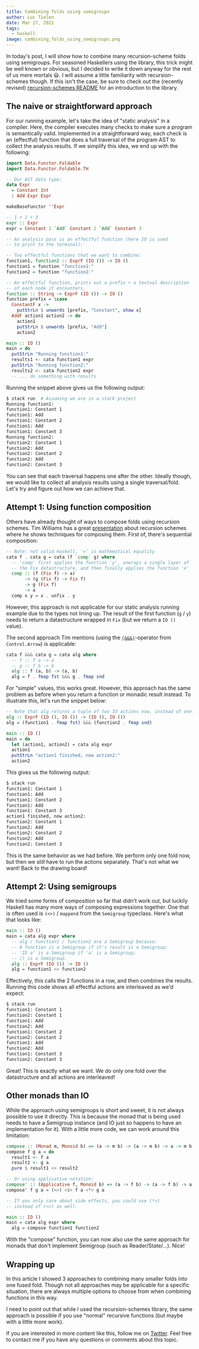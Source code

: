 ```yaml
---
title: Combining folds using semigroups
author: Luc Tielen
date: Mar 27, 2021
tags:
  - haskell
image: combining_folds_using_semigroups.png
---
```


In today's post, I will show how to combine many recursion-scheme folds
using semigroups. For seasoned Haskellers using the library, this trick might be
well known or obvious, but I decided to write it down anyway for the rest of us
mere mortals :smiley:. I will assume a little familiarity with
recursion-schemes though. If this isn't the case, be sure to check out the
(recently revised) [recursion-schemes README](https://github.com/recursion-schemes/recursion-schemes/)
for an introduction to the library.

## The naive or straightforward approach

For our running example, let's take the idea of "static analysis" in a compiler.
Here, the compiler executes many checks to make sure a program is semantically
valid. Implemented in a straightforward way, each check is an (effectful)
function that does a full traversal of the program AST to collect the analysis
results. If we simplify this idea, we end up with the following:

```haskell
import Data.Functor.Foldable
import Data.Functor.Foldable.TH

-- Our AST data type:
data Expr
  = Constant Int
  | Add Expr Expr

makeBaseFunctor ''Expr

-- 1 + 2 + 3
expr :: Expr
expr = Constant 1 `Add` Constant 2 `Add` Constant 3

-- An analysis pass is an effectful function (here IO is used
-- to print to the terminal):

-- Two effectful functions that we want to combine:
function1, function2 :: ExprF (IO ()) -> IO ()
function1 = function "function1:"
function2 = function "function2:"

-- An effectful function, prints out a prefix + a textual description
-- of each node it encounters.
function :: String -> ExprF (IO ()) -> IO ()
function prefix = \case
  ConstantF x ->
    putStrLn $ unwords [prefix, "Constant", show x]
  AddF action1 action2 -> do
    action1
    putStrLn $ unwords [prefix, "Add"]
    action2

main :: IO ()
main = do
  putStrLn "Running function1:"
  results1 <- cata function1 expr
  putStrLn "Running function2:"
  results2 <- cata function2 expr
  -- ... do something with results
```

Running the snippet above gives us the following output:

```bash
$ stack run  # Assuming we are in a stack project
Running function1:
function1: Constant 1
function1: Add
function1: Constant 2
function1: Add
function1: Constant 3
Running function2:
function2: Constant 1
function2: Add
function2: Constant 2
function2: Add
function2: Constant 3
```

You can see that each traversal happens one after the other. Ideally though, we
would like to collect all analysis results using a single traversal/fold. Let's
try and figure out how we can achieve that.

## Attempt 1: Using function composition

Others have already thought of ways to compose folds using recursion schemes.
Tim Williams has a great [presentation](https://github.com/willtim/recursion-schemes/raw/master/slides-final.pdf)
about recursion schemes where he shows techniques for composing them. First of,
there's sequential composition:

```haskell
-- Note: not valid Haskell, '=' is mathematical equality
cata f . cata g = cata (f `comp` g) where
  -- 'comp' first applies the function 'y', unwraps a single layer of
  -- the Fix datastructure, and then finally applies the function 'x'
  comp :: (f (Fix f) -> a)
       -> (g (Fix f) -> Fix f)
       -> g (Fix f)
       -> a
  comp x y = x . unfix . y
```

However, this approach is not applicable for our static analysis running example
due to the types not lining up. The result of the first function (`g` / `y`) needs
to return a datastructure wrapped in `Fix` (but we return a `IO ()` value).

The second approach Tim mentions (using the
[`(&&&)`](https://hackage.haskell.org/package/base-4.14.1.0/docs/Control-Arrow.html#v:-38--38--38-)-operator
from `Control.Arrow`) *is* applicable:

```haskell
cata f &&& cata g = cata alg where
  -- f :: f a -> a
  -- g :: f b -> b
  alg :: f (a, b) -> (a, b)
  alg = f . fmap fst &&& g . fmap snd
```

For "simple" values, this works great. However, this approach has the same
problem as before when you return a function or monadic result instead. To
illustrate this, let's run the snippet below:

```haskell
-- Note that alg returns a tuple of two IO actions now, instead of one!
alg :: ExprF (IO (), IO ()) -> (IO (), IO ())
alg = (function1 . fmap fst) &&& (function2 . fmap snd)

main :: IO ()
main = do
  let (action1, action2) = cata alg expr
  action1
  putStrLn "action1 finished, now action2:"
  action2
```

This gives us the following output:

```bash
$ stack run
function1: Constant 1
function1: Add
function1: Constant 2
function1: Add
function1: Constant 3
action1 finished, now action2:
function2: Constant 1
function2: Add
function2: Constant 2
function2: Add
function2: Constant 3
```

This is the same behavior as we had before. We perform only one fold now, but
then we *still* have to run the actions separately. That's not what we want!
Back to the drawing board!

## Attempt 2: Using semigroups

We tried some forms of composition so far that didn't work out, but luckily
Haskell has many more ways of composing expressions together. One that is
often used is `(<>)` / `mappend` from the `Semigroup` typeclass. Here's what
that looks like:

```haskell
main :: IO ()
main = cata alg expr where
  -- alg / function1 / function2 are a Semigroup because:
  -- A function is a Semigroup if it's result is a Semigroup;
  -- 'IO a' is a Semigroup if 'a' is a Semigroup;
  -- () is a Semigroup.
  alg :: ExprF (IO ()) -> IO ()
  alg = function1 <> function2
```

Effectively, this calls the 2 functions in a row, and then combines the results.
Running this code shows all effectful actions are interleaved as we'd expect:

```bash
$ stack run
function1: Constant 1
function2: Constant 1
function1: Add
function2: Add
function1: Constant 2
function2: Constant 2
function1: Add
function2: Add
function1: Constant 3
function2: Constant 3
```

Great! This is exactly what we want. We do only one fold over the datastructure
and all actions are interleaved!

## Other monads than IO

While the approach using semigroups is short and sweet, it is not always
possible to use it directly. This is because the monad that is being used needs
to have a Semigroup instance (and IO just so happens to have an implementation
for it). With a little more code, we can work around this limitation:

```haskell
compose :: (Monad m, Monoid b) => (a -> m b) -> (a -> m b) -> a -> m b
compose f g a = do
  result1 <- f a
  result2 <- g a
  pure $ result1 <> result2

-- Or using applicative notation:
compose' :: (Applicative f, Monoid b) => (a -> f b) -> (a -> f b) -> a -> f b
compose' f g a = (<>) <$> f a <*> g a

-- If you only care about side effects, you could use (*>)
-- instead of (<>) as well.

main :: IO ()
main = cata alg expr where
  alg = compose function1 function2
```

With the "compose" function, you can now also use the same approach for monads
that don't implement Semigroup (such as Reader/State/...). Nice!

## Wrapping up

In this article I showed 3 approaches to combining many smaller folds into one
fused fold. Though not all approaches may be applicable for a specific
situation, there are always multiple options to choose from when combining
functions in this way.

I need to point out that while I used the recursion-schemes library, the same
approach is possible if you use "normal" recursive functions (but maybe with a
little more work).

If you are interested in more content like this, follow me on
[Twitter](https://twitter.com/luctielen). Feel free to contact me if you have
any questions or comments about this topic.

